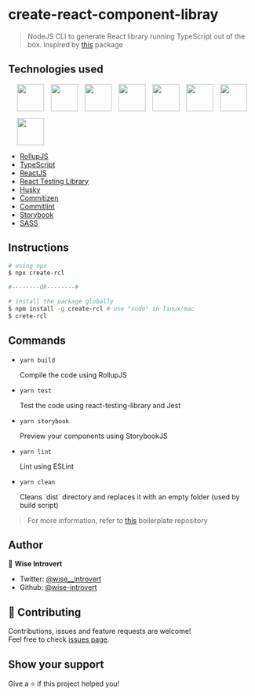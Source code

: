 # create-react-component-libray

> NodeJS CLI to generate React library running TypeScript out of the box. Inspired by [this](https://npmjs.com/create-react-library) package

## Technologies used

<div style="display: grid; grid-template-columns: repeat(7, 55px); justify-content: center; align-items: center; grid-gap: 1em;">
  <a href="https://eslint.org"><img width="55" src="https://raw.githubusercontent.com/gilbarbara/logos/master/logos/eslint.svg"/></a>
  <a href="https://jestjs.io"><img width="55" src="https://raw.githubusercontent.com/gilbarbara/logos/master/logos/jest.svg"/></a>
  <a href="https://prettier.io"><img width="55" src="https://raw.githubusercontent.com/gilbarbara/logos/master/logos/prettier.svg"/></a>
  <a href="https://reactjs.org"><img width="55" src="https://raw.githubusercontent.com/gilbarbara/logos/master/logos/react.svg"/></a>
  <a href="https://rollupjs.org"><img width="55" src="https://raw.githubusercontent.com/gilbarbara/logos/master/logos/rollup.svg"/></a>
  <a href="https://www.typescriptlang.org/"><img width="55" src="https://raw.githubusercontent.com/gilbarbara/logos/master/logos/typescript-icon.svg"/></a>
  <a href="https://storybook.js.org"><img width="55" src="https://raw.githubusercontent.com/gilbarbara/logos/master/logos/storybook-icon.svg"/></a>
  <a href="https://sass-lang.com"><img width="55" src="https://raw.githubusercontent.com/gilbarbara/logos/master/logos/sass.svg"/></a>
</div>

- [RollupJS](https://rollupjs.org)
- [TypeScript](https://typescriptlang.org)
- [ReactJS](https://reactjs.org)
- [React Testing Library](https://react-testing-library.com)
- [Husky](https://typicode.github.io/husky/#/)
- [Commitizen](http://commitizen.github.io/cz-cli/)
- [Commitlint](https://commitlint.js.org)
- [Storybook](https://storybook.js.org/)
- [SASS](https://sass-lang.com)

## Instructions

```bash
# using npx
$ npx create-rcl

#--------OR--------#

# install the package globally
$ npm install -g create-rcl # use "sudo" in linux/mac
$ crete-rcl
```

## Commands

- `yarn build`
  <p>Compile the code using RollupJS</p>
- `yarn test`
  <p>Test the code using react-testing-library and Jest</p>
- `yarn storybook`
  <p>Preview your components using StorybookJS</p>
- `yarn lint`
  <p>Lint using ESLint</p>
- `yarn clean`
  <p>Cleans `dist` directory and replaces it with an empty folder (used by build script)</p>

> For more information, refer to [this](https://github.com/wise-introvert/react-component-library.git) boilerplate repository

## Author

👤 **Wise Introvert**

- Twitter: [@wise\_\_introvert](https://twitter.com/wise__introvert)
- Github: [@wise-introvert](https://github.com/wise-introvert)

## 🤝 Contributing

Contributions, issues and feature requests are welcome!<br />Feel free to check [issues page](https://www.github.com/wise-introvert/create-react-component-library/issues).

## Show your support

Give a ⭐️ if this project helped you!
